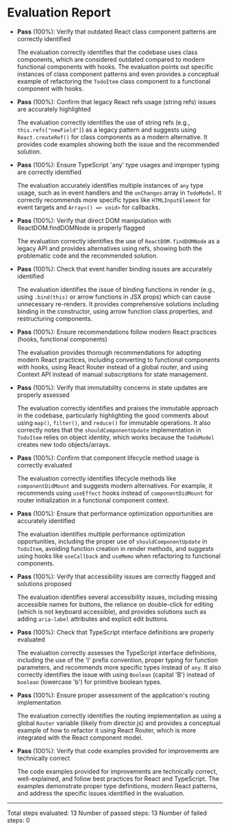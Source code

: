 # Evaluation Report

- **Pass** (100%): Verify that outdated React class component patterns are correctly identified

    The evaluation correctly identifies that the codebase uses class components, which are considered outdated compared to modern functional components with hooks. The evaluation points out specific instances of class component patterns and even provides a conceptual example of refactoring the `TodoItem` class component to a functional component with hooks.

- **Pass** (100%): Confirm that legacy React refs usage (string refs) issues are accurately highlighted

    The evaluation correctly identifies the use of string refs (e.g., `this.refs["newField"]`) as a legacy pattern and suggests using `React.createRef()` for class components as a modern alternative. It provides code examples showing both the issue and the recommended solution.

- **Pass** (100%): Ensure TypeScript 'any' type usages and improper typing are correctly identified

    The evaluation accurately identifies multiple instances of `any` type usage, such as in event handlers and the `onChanges` array in `TodoModel`. It correctly recommends more specific types like `HTMLInputElement` for event targets and `Array<() => void>` for callbacks.

- **Pass** (100%): Verify that direct DOM manipulation with ReactDOM.findDOMNode is properly flagged

    The evaluation correctly identifies the use of `ReactDOM.findDOMNode` as a legacy API and provides alternatives using refs, showing both the problematic code and the recommended solution.

- **Pass** (100%): Check that event handler binding issues are accurately identified

    The evaluation identifies the issue of binding functions in render (e.g., using `.bind(this)` or arrow functions in JSX props) which can cause unnecessary re-renders. It provides comprehensive solutions including binding in the constructor, using arrow function class properties, and restructuring components.

- **Pass** (100%): Ensure recommendations follow modern React practices (hooks, functional components)

    The evaluation provides thorough recommendations for adopting modern React practices, including converting to functional components with hooks, using React Router instead of a global router, and using Context API instead of manual subscriptions for state management.

- **Pass** (100%): Verify that immutability concerns in state updates are properly assessed

    The evaluation correctly identifies and praises the immutable approach in the codebase, particularly highlighting the good comments about using `map()`, `filter()`, and `reduce()` for immutable operations. It also correctly notes that the `shouldComponentUpdate` implementation in `TodoItem` relies on object identity, which works because the `TodoModel` creates new todo objects/arrays.

- **Pass** (100%): Confirm that component lifecycle method usage is correctly evaluated

    The evaluation correctly identifies lifecycle methods like `componentDidMount` and suggests modern alternatives. For example, it recommends using `useEffect` hooks instead of `componentDidMount` for router initialization in a functional component context.

- **Pass** (100%): Ensure that performance optimization opportunities are accurately identified

    The evaluation identifies multiple performance optimization opportunities, including the proper use of `shouldComponentUpdate` in `TodoItem`, avoiding function creation in render methods, and suggests using hooks like `useCallback` and `useMemo` when refactoring to functional components.

- **Pass** (100%): Verify that accessibility issues are correctly flagged and solutions proposed

    The evaluation identifies several accessibility issues, including missing accessible names for buttons, the reliance on double-click for editing (which is not keyboard accessible), and provides solutions such as adding `aria-label` attributes and explicit edit buttons.

- **Pass** (100%): Check that TypeScript interface definitions are properly evaluated

    The evaluation correctly assesses the TypeScript interface definitions, including the use of the 'I' prefix convention, proper typing for function parameters, and recommends more specific types instead of `any`. It also correctly identifies the issue with using `Boolean` (capital 'B') instead of `boolean` (lowercase 'b') for primitive boolean types.

- **Pass** (100%): Ensure proper assessment of the application's routing implementation

    The evaluation correctly identifies the routing implementation as using a global `Router` variable (likely from director.js) and provides a conceptual example of how to refactor it using React Router, which is more integrated with the React component model.

- **Pass** (100%): Verify that code examples provided for improvements are technically correct

    The code examples provided for improvements are technically correct, well-explained, and follow best practices for React and TypeScript. The examples demonstrate proper type definitions, modern React patterns, and address the specific issues identified in the evaluation.

---

Total steps evaluated: 13
Number of passed steps: 13
Number of failed steps: 0